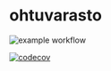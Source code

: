 # ohtuvarasto

![example workflow](https://github.com/modaralgayal/ohtuvarasto/workflows/CI/badge.svg)

[![codecov](https://codecov.io/gh/modaralgayal/ohtuvarasto/graph/badge.svg?token=YM5IMVIU2A)](https://codecov.io/gh/modaralgayal/ohtuvarasto)
